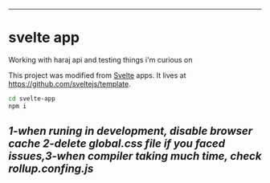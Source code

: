 
---

# svelte app
Working with haraj api and testing things i'm curious on 

This project was modified from [Svelte](https://svelte.dev) apps. It lives at https://github.com/sveltejs/template.

```bash
cd svelte-app
npm i
```
*1-when runing in development, disable browser cache 2-delete global.css file if you faced issues,3-when compiler taking much time, check rollup.confing.js*
---
